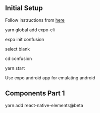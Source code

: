 ## Initial Setup

Follow instructions from [here](https://reactnative.dev/docs/environment-setup)

yarn global add expo-cli

expo init confusion

select blank

cd confusion

yarn start

Use expo android app for emulating android

## Components Part 1

yarn add react-native-elements@beta
